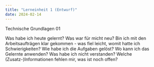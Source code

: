 ```yaml
---
title: "Lerneinheit 1 (Entwurf)"
date: 2024-02-14
---
```


Technische Grundlagen 01

Was habe ich heute gelernt?
Was war für micht neu?
Bin ich mit den Arbeitsaufträgen klar gekommen - was fiel leicht, womit hatte ich Schwierigkeiten?
Wie habe ich die Aufgaben gelöst?
Wo kann ich das Gelernte anwenden?
Was habe ich nicht verstanden?
Welche (Zusatz-)Informationen fehlen mir, was ist noch offen?
